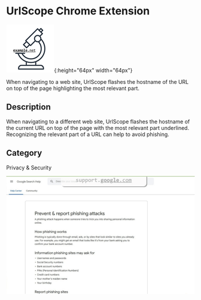 # UrlScope Chrome Extension
![Logo](src/res/urlscope_logo.png){:height="64px" width="64px"}

When navigating to a web site, UrlScope flashes the hostname of the URL on top of the page highlighting the most relevant part.

## Description
When navigating to a different web site, UrlScope flashes the hostname of the current URL on top of the page with the most relevant part underlined. Recognizing the relevant part of a URL can help to avoid phishing.

## Category
Privacy & Security

![Screenshot](urlscope_screenshot.png)


